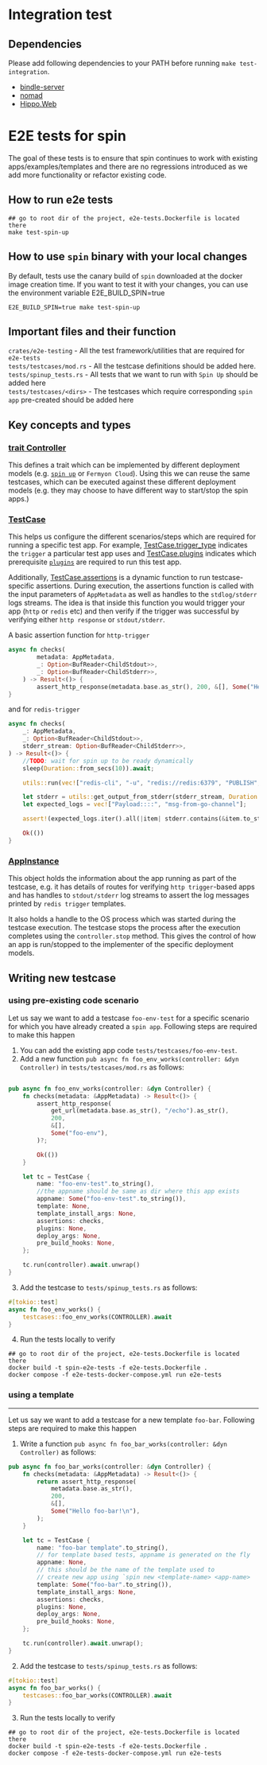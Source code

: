 # Integration test

## Dependencies

Please add following dependencies to your PATH before running `make test-integration`.

* [bindle-server](https://github.com/deislabs/bindle)
* [nomad](https://github.com/hashicorp/nomad)
* [Hippo.Web](https://github.com/deislabs/hippo)

# E2E tests for spin

The goal of these tests is to ensure that spin continues to work with existing apps/examples/templates and there are no regressions introduced as we add more functionality or refactor existing code.

## How to run e2e tests

```
## go to root dir of the project, e2e-tests.Dockerfile is located there
make test-spin-up
```

## How to use `spin` binary with your local changes

By default, tests use the canary build of `spin` downloaded at the docker image creation time. If you want to test it with your changes, you can use the environment variable E2E_BUILD_SPIN=true

```
E2E_BUILD_SPIN=true make test-spin-up
```

## Important files and their function

`crates/e2e-testing`     - All the test framework/utilities that are required for `e2e-tests`<br/>
`tests/testcases/mod.rs` - All the testcase definitions should be added here.<br/>
`tests/spinup_tests.rs`  - All tests that we want to run with `Spin Up` should be added here<br/>
`tests/testcases/<dirs>` - The testcases which require corresponding `spin app` pre-created should be added here<br/>

## Key concepts and types

### [trait Controller](../crates/e2e-testing/src/controller.rs#L12)

This defines a trait which can be implemented by different deployment models (e.g. [`spin up`](../crates/e2e-testing/src/spin_controller.rs#L15) or `Fermyon Cloud`). Using this we can reuse the same testcases, which can be executed against these different deployment models (e.g. they may choose to have different way to start/stop the spin apps.)

### [TestCase](../crates/e2e-testing/src/testcase.rs#L22)

This helps us configure the different scenarios/steps which are required for running a specific test app. For example, [TestCase.trigger_type](../crates/e2e-testing/src/testcase.rs#L42) indicates the `trigger` a particular test app uses and [TestCase.plugins](../crates/e2e-testing/src/testcase.rs#L53) indicates which prerequisite [`plugins`](https://developer.fermyon.com/spin/plugin-authoring) are required to run this test app.

Additionally, [TestCase.assertions](../crates/e2e-testing/src/testcase.rs#L68) is a dynamic function to run testcase-specific assertions. During execution, the assertions function is called with the input parameters of `AppMetadata` as well as handles to the `stdlog/stderr` logs streams. The idea is that inside this function you would trigger your app (`http` or `redis` etc) and then verify if the trigger was successful by verifying either `http response` or `stdout/stderr`.

A basic assertion function for `http-trigger`

```rust
async fn checks(
        metadata: AppMetadata,
        _: Option<BufReader<ChildStdout>>,
        _: Option<BufReader<ChildStderr>>,
    ) -> Result<()> {
        assert_http_response(metadata.base.as_str(), 200, &[], Some("Hello Fermyon!\n")).await
}   
```

and for `redis-trigger`

```rust
async fn checks(
    _: AppMetadata,
    _: Option<BufReader<ChildStdout>>,
    stderr_stream: Option<BufReader<ChildStderr>>,
) -> Result<()> {
    //TODO: wait for spin up to be ready dynamically
    sleep(Duration::from_secs(10)).await;

    utils::run(vec!["redis-cli", "-u", "redis://redis:6379", "PUBLISH", "redis-go-works-channel", "msg-from-go-channel",], None, None)?;

    let stderr = utils::get_output_from_stderr(stderr_stream, Duration::from_secs(5)).await?;
    let expected_logs = vec!["Payload::::", "msg-from-go-channel"];

    assert!(expected_logs.iter().all(|item| stderr.contains(&item.to_string())));

    Ok(())
}

```

### [AppInstance](../crates/e2e-testing/src/controller.rs#L34)

This object holds the information about the app running as part of the testcase, e.g. it has details of routes for verifying `http trigger`-based apps and has handles to `stdout/stderr` log streams to assert the log messages printed by `redis trigger` templates.

It also holds a handle to the OS process which was started during the testcase execution. The testcase stops the process after the execution completes using the `controller.stop` method. This gives the control of how an app is run/stopped to the implementer of the specific deployment models.

## Writing new testcase

### using pre-existing code scenario

Let us say we want to add a testcase `foo-env-test` for a specific scenario for which you have already created a `spin app`. Following steps are required to make this happen

1. You can add the existing app code `tests/testcases/foo-env-test`.
2. Add a new function `pub async fn foo_env_works(controller: &dyn Controller)` in `tests/testcases/mod.rs` as follows:

```rust

pub async fn foo_env_works(controller: &dyn Controller) {
    fn checks(metadata: &AppMetadata) -> Result<()> {
        assert_http_response(
            get_url(metadata.base.as_str(), "/echo").as_str(),
            200,
            &[],
            Some("foo-env"),
        )?;

        Ok(())
    }

    let tc = TestCase {
        name: "foo-env-test".to_string(),
        //the appname should be same as dir where this app exists
        appname: Some("foo-env-test".to_string()),
        template: None,
        template_install_args: None,
        assertions: checks,
        plugins: None,
        deploy_args: None,
        pre_build_hooks: None,
    };

    tc.run(controller).await.unwrap()
}

```

3. Add the testcase to `tests/spinup_tests.rs` as follows:


```rust
#[tokio::test]
async fn foo_env_works() {
    testcases::foo_env_works(CONTROLLER).await
}
```

4. Run the tests locally to verify

```
## go to root dir of the project, e2e-tests.Dockerfile is located there
docker build -t spin-e2e-tests -f e2e-tests.Dockerfile .
docker compose -f e2e-tests-docker-compose.yml run e2e-tests
```

### using a template
---------------------

Let us say we want to add a testcase for a new template `foo-bar`. Following steps are required to make this happen

1. Write a function `pub async fn foo_bar_works(controller: &dyn Controller)` as follows:

```rust
pub async fn foo_bar_works(controller: &dyn Controller) {
    fn checks(metadata: &AppMetadata) -> Result<()> {
        return assert_http_response(
            metadata.base.as_str(),
            200,
            &[],
            Some("Hello foo-bar!\n"),
        );
    }

    let tc = TestCase {
        name: "foo-bar template".to_string(),
        // for template based tests, appname is generated on the fly
        appname: None,
        // this should be the name of the template used to 
        // create new app using `spin new <template-name> <app-name>
        template: Some("foo-bar".to_string()),
        template_install_args: None,
        assertions: checks,
        plugins: None,
        deploy_args: None,
        pre_build_hooks: None,
    };

    tc.run(controller).await.unwrap();
}

```


2. Add the testcase to `tests/spinup_tests.rs` as follows:

```rust
#[tokio::test]
async fn foo_bar_works() {
    testcases::foo_bar_works(CONTROLLER).await
}
```

3. Run the tests locally to verify

```
## go to root dir of the project, e2e-tests.Dockerfile is located there
docker build -t spin-e2e-tests -f e2e-tests.Dockerfile .
docker compose -f e2e-tests-docker-compose.yml run e2e-tests
```
